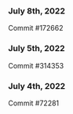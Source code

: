 ### July 8th, 2022

Commit #172662

### July 5th, 2022

Commit #314353


### July 4th, 2022

Commit #72281
